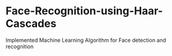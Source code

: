 # Face-Recognition-using-Haar-Cascades
Implemented Machine Learning Algorithm for Face detection and recognition
